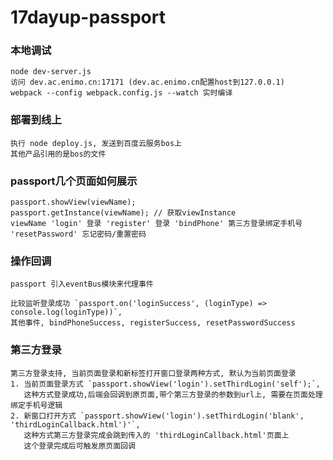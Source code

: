 # 17dayup-passport

### 本地调试
    node dev-server.js
    访问 dev.ac.enimo.cn:17171 (dev.ac.enimo.cn配置host到127.0.0.1)
    webpack --config webpack.config.js --watch 实时编译

### 部署到线上
    执行 node deploy.js, 发送到百度云服务bos上
    其他产品引用的是bos的文件

### passport几个页面如何展示
    passport.showView(viewName);
    passport.getInstance(viewName); // 获取viewInstance
    viewName 'login' 登录 'register' 登录 'bindPhone' 第三方登录绑定手机号 'resetPassword' 忘记密码/重置密码

### 操作回调
    passport 引入eventBus模块来代理事件

    比较监听登录成功 `passport.on('loginSuccess', (loginType) => console.log(loginType))`,
    其他事件, bindPhoneSuccess, registerSuccess, resetPasswordSuccess

### 第三方登录
    第三方登录支持, 当前页面登录和新标签打开窗口登录两种方式, 默认为当前页面登录
    1. 当前页面登录方式 `passport.showView('login').setThirdLogin('self');`,
       这种方式登录成功,后端会回调到原页面,带个第三方登录的参数到url上, 需要在页面处理绑定手机号逻辑
    2. 新窗口打开方式 `passport.showView('login').setThirdLogin('blank', 'thirdLoginCallback.html')'`,
       这种方式第三方登录完成会跳到传入的 'thirdLoginCallback.html'页面上
       这个登录完成后可触发原页面回调

